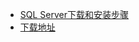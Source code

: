 * [SQL Server下载和安装步骤](https://blog.csdn.net/sangjinchao/article/details/62044021)
* [下载地址](https://cloud.tencent.com/developer/news/362415)
